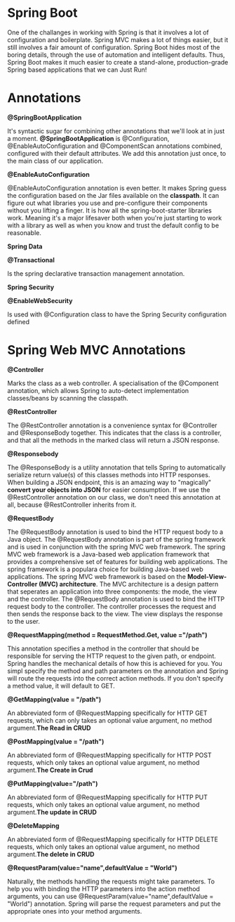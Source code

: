 # Spring Boot 
One of the challanges in working with Spring is that it involves a lot of configuration and boilerplate.
Spring MVC makes a lot of things easier, but it still involves a fair amount of configuration.
Spring Boot hides most of the boring details, through the use of automation and intelligent defaults.
Thus, Spring Boot makes it much easier to create a stand-alone, production-grade Spring based applications that we can Just Run!

# Annotations

**@SpringBootApplication**

It's syntactic sugar for combining other annotations that we'll look at in just a moment.
**@SpringBootApplication** is @Configuration, @EnableAutoConfiguration and 
@ComponentScan annotations combined, configured with their default attributes. We add this
annotation just once, to the main class of our application.

**@EnableAutoConfiguration**

@EnableAutoConfiguration annotation is even better. It makes Spring guess the configuration
based on the Jar files available on the **classpath**. It can figure out what
libraries you use and pre-configure their components without you lifting a finger.
It is how all the spring-boot-starter libraries work. Meaning it's a major lifesaver both
when you're just starting to work with a library as well as when you know and trust the default config
to be reasonable.

**Spring Data**

**@Transactional**

Is the spring declarative transaction management annotation.

**Spring Security**

**@EnableWebSecurity**

Is used with @Configuration class to have the Spring Security configuration defined

# **Spring Web MVC Annotations**

**@Controller**

Marks the class as a web controller. A specialisation of the @Component annotation,
which allows Spring to auto-detect implementation classes/beans by scanning the
classpath.

**@RestController**

The @RestController annotation is a convenience syntax for @Controller and @ResponseBody together.
This indicates that the class is a controller, and that all the methods in the marked class
will return a JSON response.

**@Responsebody**

The @ResponseBody is a utility annotation that tells Spring to automatically
serialize return value(s) of this classes methods into HTTP responses. When building
a JSON endpoint, this is an amazing way to "magically" **convert your objects into JSON** 
for easier consumption. If we use the @RestController annotation on our class, we don't need
this annotation at all, because @RestController inherits from it.

**@RequestBody**

The @RequestBody annotation is used to bind the HTTP request body to a Java object.
The @RequestBody annotation is part of the spring framework and is used in conjunction
with the spring MVC web framework. The spring MVC web framework is a Java-based web application
framework that provides a comprehensive set of features for building
web applications. The spring framework is a populara choice for building Java-based
web applications. The spring MVC web framework is based on the **Model-View-Controller
(MVC) architecture**. The MVC architecture is a design pattern that seperates an application
into three components: the mode, the view and the controller. The @RequestBody annotation is used to 
bind the HTTP request body to the controller. The controller processes the
request and then sends the response back to the view. The view displays the
response to the user.

**@RequestMapping(method = RequestMethod.Get, value ="/path")**

This annotation specifies a method in the controller that should be responsible for serving the
HTTP request to the given path, or endpoint. Spring handles the mechanical details of how this
is achieved for you. You simpl specify the method and path parameters on the 
annotation and Spring will route the requests into the correct
action methods. If you don't specify a method value, it will default to GET.

**@GetMapping(value = "/path")**

An abbreviated form of @RequestMapping specifically for HTTP GET requests, which can only takes
an optional value argument, no method argument.**The Read in CRUD**

**@PostMapping(value = "/path")**

An abbreviated form of @RequestMapping specifically for HTTP POST requests, which only 
takes an optional value argument, no method argument.**The Create in Crud**

**@PutMapping(value="/path")**

An abbreviated form of @RequestMapping specifically for HTTP PUT requests, which only takes an 
optional value argument, no method argument.**The update in CRUD**

**@DeleteMapping**

An abbreviated form of @RequestMapping specifically for HTTP DELETE requests, which only takes an
optional value argument, no method argument.**The delete in CRUD**

**@RequestParam(value="name",defaultValue = "World")**

Naturally, the methods handling the requests might take parameters. To help
you with binding the HTTP parameters into the action method arguments, you can use
@RequestParam(value="name",defaultValue = "World") annotation.
Spring will parse the request parameters and put the appropriate ones into
your method arguments.








